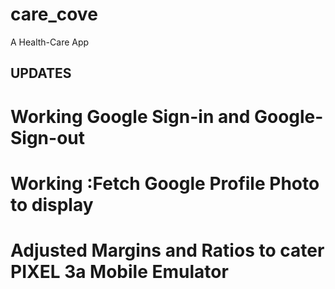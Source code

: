# care_cove

A Health-Care App

## UPDATES ##

# Working Google Sign-in and Google-Sign-out
# Working :Fetch Google Profile Photo to display
# Adjusted Margins and Ratios to cater PIXEL 3a Mobile Emulator
